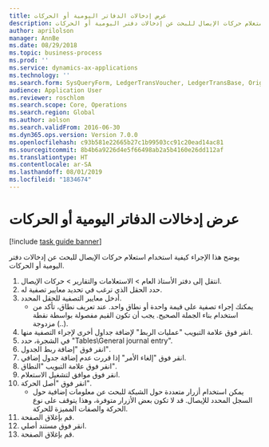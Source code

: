 ```yaml
---
title: عرض إدخالات الدفاتر اليومية أو الحركات
description: يوضح هذا الإجراء كيفية استخدام استعلام حركات الإيصال للبحث عن إدخالات دفتر اليومية أو الحركات.
author: aprilolson
manager: AnnBe
ms.date: 08/29/2018
ms.topic: business-process
ms.prod: ''
ms.service: dynamics-ax-applications
ms.technology: ''
ms.search.form: SysQueryForm, LedgerTransVoucher, LedgerTransBase, Originaldocuments
audience: Application User
ms.reviewer: roschlom
ms.search.scope: Core, Operations
ms.search.region: Global
ms.author: aolson
ms.search.validFrom: 2016-06-30
ms.dyn365.ops.version: Version 7.0.0
ms.openlocfilehash: c93b581e22665b27c1b99503cc91c20ead14ac81
ms.sourcegitcommit: 8b4b6a9226d4e5f66498ab2a5b4160e26dd112af
ms.translationtype: HT
ms.contentlocale: ar-SA
ms.lasthandoff: 08/01/2019
ms.locfileid: "1834674"
---
```

# <a name="view-journal-entries-or-transactions"></a>عرض إدخالات الدفاتر اليومية أو الحركات

[!include [task guide banner](../../includes/task-guide-banner.md)]

يوضح هذا الإجراء كيفية استخدام استعلام حركات الإيصال للبحث عن إدخالات دفتر اليومية أو الحركات.

1. انتقل إلى دفتر الأستاذ العام > الاستعلامات والتقارير > حركات الإيصال‬.
2. حدد الحقل الذي ترغب في تحديد معايير تصفية له.
3. أدخل معايير التصفية للحقل المحدد.
    * يمكنك إجراء تصفية على قيمة واحدة أو نطاق واحد. عند تعريف نطاق، تأكد من استخدام بناء الجملة الصحيح. يجب أن تكون القيم مفصولة بواسطة نقطة مزدوجة (..).  
4. انقر فوق علامة التبويب "عمليات الربط‬" لإضافة جداول أخرى لإجراء التصفية منها.
5. في الشجرة، حدد "Tables\General journal entry".
6. انقر فوق "‏‫إضافة ربط الجدول‬".
7. انقر فوق "إلغاء الأمر" إذا قررت عدم إضافة جدول إضافي.
8. انقر فوق علامة التبويب "النطاق".
9. انقر فوق موافق لتشغيل الاستعلام.
10. انقر فوق "أصل الحركة".
    * يمكن استخدام أزرار متعددة حول الشبكة للبحث عن معلومات إضافية حول السجل المحدد للإيصال. قد لا تكون بعض الأزرار متوفرة، وهذا يتوقف على نوع الحركة والصفات المميزة للحركة.  
11. قم بإغلاق الصفحة.
12. انقر فوق مستند أصلي.
13. قم بإغلاق الصفحة.


